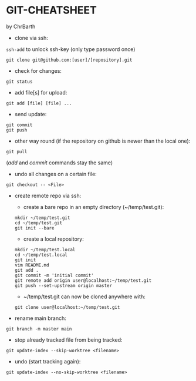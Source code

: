# GIT-CHEATSHEET

by ChrBarth

  - clone via ssh:

  `ssh-add`
  to unlock ssh-key (only type password once)

  `git clone git@github.com:[user]/[repository].git`

  - check for changes:

  `git status`

  - add file[s] for upload:

  `git add [file] [file] ...`

  - send update:

  ```
  git commit
  git push
  ```
  
  - other way round (if the repository on github is newer than the local one):

  `git pull`

  (*add* and *commit* commands stay the same)

  - undo all changes on a certain file:

  `git checkout -- <File>`

  - create remote repo via ssh:

    - create a bare repo in an empty directory (~/temp/test.git):

    ```
    mkdir ~/temp/test.git
    cd ~/temp/test.git
    git init --bare
    ```

    - create a local repository:

    ```
    mkdir ~/temp/test.local
    cd ~/temp/test.local
    git init
    vim README.md
    git add .
    git commit -m 'initial commit'
    git remote add origin user@localhost:~/temp/test.git
    git push --set-upstream origin master
    ```

    - ~/temp/test.git can now be cloned anywhere with:

    `git clone user@localhost:~/temp/test.git`

  - rename main branch:

  `git branch -m master main`

  - stop already tracked file from being tracked:

  `git update-index --skip-worktree <filename>`

  - undo (start tracking again):

  `git update-index --no-skip-worktree <filename>`
